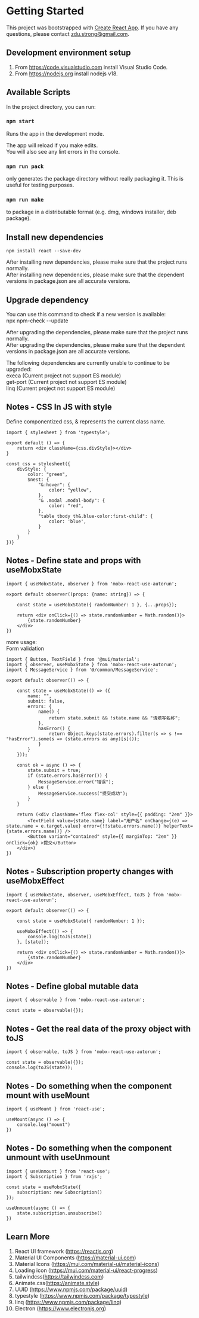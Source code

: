 # Getting Started

This project was bootstrapped with [Create React App](https://github.com/facebook/create-react-app). If you have any questions, please contact zdu.strong@gmail.com.<br/>

## Development environment setup
1. From https://code.visualstudio.com install Visual Studio Code.<br/>
2. From https://nodejs.org install nodejs v18.<br/>

## Available Scripts

In the project directory, you can run:<br/>

### `npm start`

Runs the app in the development mode.

The app will reload if you make edits.<br/>
You will also see any lint errors in the console.

### `npm run pack`

only generates the package directory without really packaging it. This is useful for testing purposes.

### `npm run make`

to package in a distributable format (e.g. dmg, windows installer, deb package).

## Install new dependencies

    npm install react --save-dev

After installing new dependencies, please make sure that the project runs normally.<br/>
After installing new dependencies, please make sure that the dependent versions in package.json are all accurate versions.<br/>

## Upgrade dependency

You can use this command to check if a new version is available:<br/>
npx npm-check --update<br/>

After upgrading the dependencies, please make sure that the project runs normally.<br/>
After upgrading the dependencies, please make sure that the dependent versions in package.json are all accurate versions.<br/>

The following dependencies are currently unable to continue to be upgraded:<br/>
execa (Current project not support ES module)<br/>
get-port (Current project not support ES module)<br/>
linq (Current project not support ES module)<br/>

## Notes - CSS In JS with style

Define componentized css, & represents the current class name.

    import { stylesheet } from 'typestyle';

    export default () => {
        return <div className={css.divStyle}></div>
    }

    const css = stylesheet({
        divStyle: {
            color: "green",
            $nest: {
                "&:hover": {
                    color: "yellow",
                },
                "& .modal .modal-body": {
                    color: "red",
                },
                "table tbody th&.blue-color:first-child": {
                    color: 'blue',
                }
            }
        }
    })}

## Notes - Define state and props with useMobxState

    import { useMobxState, observer } from 'mobx-react-use-autorun';

    export default observer((props: {name: string}) => {

        const state = useMobxState({ randomNumber: 1 }, {...props});

        return <div onClick={() => state.randomNumber = Math.random()}>
            {state.randomNumber}
        </div>
    })

more usage:<br/>
Form validation<br/>

    import { Button, TextField } from '@mui/material';
    import { observer, useMobxState } from 'mobx-react-use-autorun';
    import { MessageService } from '@/common/MessageService';

    export default observer(() => {

        const state = useMobxState(() => ({
            name: "",
            submit: false,
            errors: {
                name() {
                    return state.submit && !state.name && "请填写名称";
                },
                hasError() {
                    return Object.keys(state.errors).filter(s => s !== "hasError").some(s => (state.errors as any)[s]());
                }
            }
        }));

        const ok = async () => {
            state.submit = true;
            if (state.errors.hasError()) {
                MessageService.error("错误");
            } else {
                MessageService.success("提交成功");
            }
        }

        return (<div className='flex flex-col' style={{ padding: "2em" }}>
            <TextField value={state.name} label="用户名" onChange={(e) => state.name = e.target.value} error={!!state.errors.name()} helperText={state.errors.name()} />
            <Button variant="contained" style={{ marginTop: "2em" }} onClick={ok} >提交</Button>
        </div>)
    })

## Notes - Subscription property changes with useMobxEffect

    import { useMobxState, observer, useMobxEffect, toJS } from 'mobx-react-use-autorun';

    export default observer(() => {

        const state = useMobxState({ randomNumber: 1 });

        useMobxEffect(() => {
            console.log(toJS(state))
        }, [state]);

        return <div onClick={() => state.randomNumber = Math.random()}>
            {state.randomNumber}
        </div>
    })

## Notes - Define global mutable data

    import { observable } from 'mobx-react-use-autorun';

    const state = observable({});

## Notes - Get the real data of the proxy object with toJS

    import { observable, toJS } from 'mobx-react-use-autorun';

    const state = observable({});
    console.log(toJS(state));

## Notes - Do something when the component mount with useMount

    import { useMount } from 'react-use';

    useMount(async () => {
        console.log("mount")
    })

## Notes - Do something when the component unmount with useUnmount

    import { useUnmount } from 'react-use';
    import { Subscription } from 'rxjs';

    const state = useMobxState({
        subscription: new Subscription()
    });

    useUnmount(async () => {
        state.subscription.unsubscribe()
    })

## Learn More

1. React UI framework (https://reactjs.org)<br/>
2. Material UI Components (https://material-ui.com)<br/>
3. Material Icons (https://mui.com/material-ui/material-icons)<br/>
4. Loading icon (https://mui.com/material-ui/react-progress)<br/>
5. tailwindcss(https://tailwindcss.com)<br/>
6. Animate.css(https://animate.style)<br/>
7. UUID (https://www.npmjs.com/package/uuid)<br/>
8. typestyle (https://www.npmjs.com/package/typestyle)<br/>
9. linq (https://www.npmjs.com/package/linq)<br/>
10. Electron (https://www.electronjs.org)<br/>